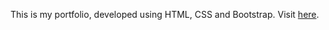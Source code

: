 
This is my portfolio, developed using HTML, CSS and Bootstrap. Visit [here](lubnazafar.github.io).
